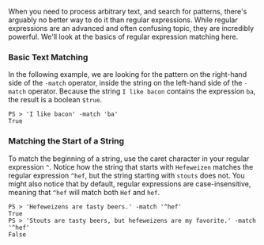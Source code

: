 When you need to process arbitrary text, and search for patterns, there's arguably no better way to do it than regular expressions. While regular expressions are an advanced and often confusing topic, they are incredibly powerful. We'll look at the basics of regular expression matching here.

### Basic Text Matching

In the following example, we are looking for the pattern on the right-hand side of the `-match` operator, inside the string on the left-hand side of the `-match` operator. Because the string `I like bacon` contains the expression `ba`, the result is a boolean `$true`.

```
PS > 'I like bacon' -match 'ba'
True
```

### Matching the Start of a String

To match the beginning of a string, use the caret character in your regular expression `^`. Notice how the string that starts with `Hefeweizen` matches the regular expression `^hef`, but the string starting with `stouts` does not. You might also notice that by default, regular expressions are case-insensitive, meaning that `^hef` will match both `Hef` and `hef`.

```
PS > 'Hefeweizens are tasty beers.' -match '^hef'
True
PS > 'Stouts are tasty beers, but hefeweizens are my favorite.' -match '^hef'
False
```